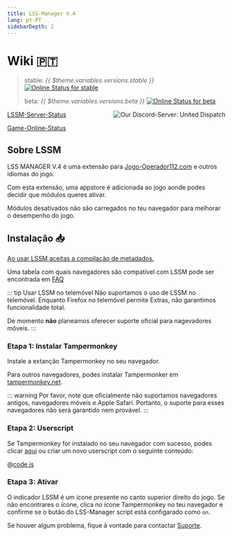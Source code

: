 ```yaml
---
title: LSS-Manager V.4
lang: pt-PT
sidebarDepth: 2
---
```


# Wiki 🇵🇹 <Badge :text="'v' + $theme.variables.versions.short"/>

> stable: *{{ $theme.variables.versions.stable }}* [![Online Status for stable](https://status.lss-manager.de/api/badge/71/status?style=flat&upLabel=online&downLabel=offline)][lssm.status]
> 
> beta: *{{ $theme.variables.versions.beta }}* [![Online Status for beta](https://status.lss-manager.de/api/badge/72/status?style=flat&upLabel=online&downLabel=offline)][lssm.status]

<discord style="float: right;"><img src="https://discord.com/api/guilds/254167535446917120/embed.png?style=banner1" alt="Our Discord-Server: United Dispatch" data-prevent-zooming></discord>

[LSSM-Server-Status][lssm.status]

[Game-Online-Status](https://status.lss-manager.de/status/missionchief)

<!-- Do NOT edit anything above this line! Any edits will be removed as content is auto generated! -->

## Sobre LSSM

LSS MANAGER V.4 é uma extensão para [Jogo-Operador112.com][games.self] e outros idiomas do jogo.

Com esta extensão, uma appstore é adicionada ao jogo aonde podes decidir que módulos queres ativar.

Módulos desativados não são carregados no teu navegador para melhorar o desempenho do jogo.

## Instalação 📥

[Ao usar LSSM aceitas a compilação de metadados.][docs.metadata]

Uma tabela com quais navegadores são compatível com LSSM pode ser encontrada em [FAQ](faq.md)

::: tip Usar LSSM no telemóvel
Não suportamos o uso de LSSM no telemóvel. Enquanto Firefox no telemóvel permite Extras, não garantimos funcionalidade total.

De momento **não** planeamos oferecer suporte oficial para nagevadores móveis.
:::

### Etapa 1: Instalar Tampermonkey
Instale a extanção Tampermonkey no seu navegador.

<tampermonkey-download-table/>

Para outros navegadores, podes instalar Tampermonker em [tampermonkey.net][tampermonkey].

::: warning
Por favor, note que oficialmente não suportamos navegadores antigos, navegadores móveis e Apple Safari. Portanto, o suporte para esses navegadores não será garantido nem provável.
:::

### Etapa 2: Userscript
Se Tampermonkey for instalado no seu navegador com sucesso, podes clicar [aqui][lssm.userscript] ou criar um novo userscript com o seguinte conteúdo:

@[code js](@userscript)

### Etapa 3: Ativar
O indicador LSSM é um ícone presente no canto superior direito do jogo.
Se não encontrares o ícone, clica no ícone Tampermonkey no teu navegador e confirme se o butão do LSS-Manager script está configarado como `on`.

Se houver algum problema, fique à vontade para contactar [Suporte][docs.support].

<!-- ==START_FOOTER== Do NOT edit anything below this line! Any edits will be removed as content is auto generated! -->
[lssm.status]: https://status.lss-manager.de/
[lssm.discord]: https://discord.gg/RcTNjpB
[lssm.userscript]: https://v4.lss-manager.de/lssm-v4.user.js
[lssm.donations]: https://donate.lss-manager.de/
[docs]: https://docs.lss-manager.de/
[docs.home]: /pt_PT/
[docs.apps]: /pt_PT/apps.md
[docs.appstore]: /pt_PT/appstore.md
[docs.bugs]: /pt_PT/bugs.md
[docs.error_report]: /pt_PT/error_report.md
[docs.faq]: /pt_PT/faq.md
[docs.metadata]: /pt_PT/metadata.md
[docs.other]: /pt_PT/other.md
[docs.settings]: /pt_PT/settings.md
[docs.suggestions]: /pt_PT/suggestions.md
[docs.support]: /pt_PT/support.md
[games.self]: https://jogo-operador112.com
[tampermonkey]: https://tampermonkey.net/
[github]: https://github.com/LSS-Manager/LSSM-V.4
[github.issues]: https://github.com/LSS-Manager/LSSM-V.4/issues
[github.issues.open]: https://github.com/LSS-Manager/LSSM-V.4/issues?q=is%3Aissue+is%3Aopen+label%3Abug